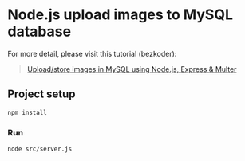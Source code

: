 # Node.js upload images to MySQL database

For more detail, please visit this tutorial (bezkoder):
> [Upload/store images in MySQL using Node.js, Express & Multer](https://bezkoder.com/node-js-upload-image-mysql/)

## Project setup
```
npm install
```

### Run
```
node src/server.js
```
